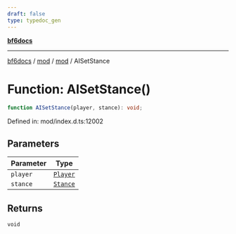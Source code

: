 ```yaml
---
draft: false
type: typedoc_gen
---
```


[**bf6docs**](../../../_index.md)

***

[bf6docs](../../../_index.md) / [mod](../../_index.md) / [mod](../_index.md) / AISetStance

# Function: AISetStance()

```ts
function AISetStance(player, stance): void;
```

Defined in: mod/index.d.ts:12002

## Parameters

| Parameter | Type |
| ------ | ------ |
| `player` | [`Player`](../Player/_index.md) |
| `stance` | [`Stance`](../Stance/_index.md) |

## Returns

`void`
